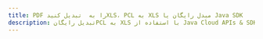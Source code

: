 ---title: PDF را به  تبدیل کنیدXLS، PCL به XLS مبدل رایگان یا Java SDKdescription: تبدیل رایگانPCL به XLS با استفاده از Java Cloud APIs & SDK همچنین اسناد PDF را در Cloud ایجاد، ویرایش و رندر کنید.---